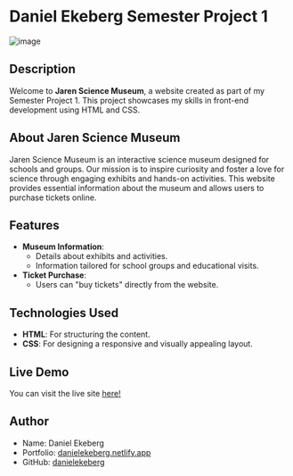# Daniel Ekeberg Semester Project 1

![image](https://i.ibb.co/DKyV0Ng/image-1.png)

## Description

Welcome to **Jaren Science Museum**, a website created as part of my Semester Project 1. This project showcases my skills in front-end development using HTML and CSS.

## About Jaren Science Museum

Jaren Science Museum is an interactive science museum designed for schools and groups. Our mission is to inspire curiosity and foster a love for science through engaging exhibits and hands-on activities. This website provides essential information about the museum and allows users to purchase tickets online.

## Features

- **Museum Information**:
  - Details about exhibits and activities.
  - Information tailored for school groups and educational visits.
- **Ticket Purchase**:
  - Users can "buy tickets" directly from the website.

## Technologies Used

- **HTML**: For structuring the content.
- **CSS**: For designing a responsive and visually appealing layout.

## Live Demo

You can visit the live site [here!](https://danielekeberg.github.io/JarenScienceMuseum/)

## Author

- Name: Daniel Ekeberg
- Portfolio: [danielekeberg.netlify.app](https://danielekeberg.netlify.app/)
- GitHub: [danielekeberg](https://github.com/danielekeberg)
